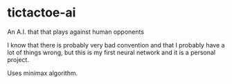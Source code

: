 # tictactoe-ai

An A.I. that that plays against human opponents

I know that there is probably very bad convention and that I probably have a lot of things wrong, but this is my first neural network and it is a personal project.

Uses minimax algorithm.

